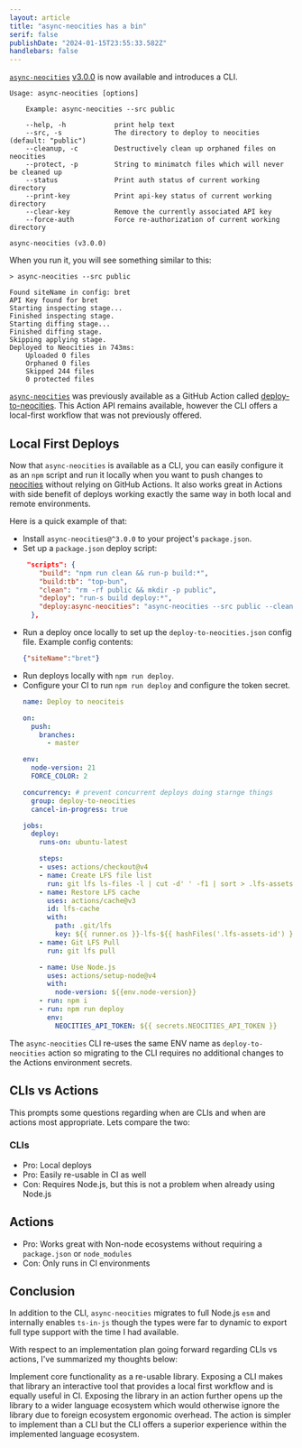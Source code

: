 ```yaml
---
layout: article
title: "async-neocities has a bin"
serif: false
publishDate: "2024-01-15T23:55:33.582Z"
handlebars: false
---
```


[`async-neocities`][an] [v3.0.0](https://github.com/bcomnes/async-neocities/releases/tag/v3.0.0) is now available and introduces a CLI.

```console
Usage: async-neocities [options]

    Example: async-neocities --src public

    --help, -h            print help text
    --src, -s             The directory to deploy to neocities (default: "public")
    --cleanup, -c         Destructively clean up orphaned files on neocities
    --protect, -p         String to minimatch files which will never be cleaned up
    --status              Print auth status of current working directory
    --print-key           Print api-key status of current working directory
    --clear-key           Remove the currently associated API key
    --force-auth          Force re-authorization of current working directory

async-neocities (v3.0.0)
```

When you run it, you will see something similar to this:

```console
> async-neocities --src public

Found siteName in config: bret
API Key found for bret
Starting inspecting stage...
Finished inspecting stage.
Starting diffing stage...
Finished diffing stage.
Skipping applying stage.
Deployed to Neocities in 743ms:
    Uploaded 0 files
    Orphaned 0 files
    Skipped 244 files
    0 protected files
```

[`async-neocities`][an] was previously available as a GitHub Action called [deploy-to-neocities](https://github.com/marketplace/actions/deploy-to-neocities). This Action API remains available, however the CLI offers a local-first workflow that was not previously offered.

## Local First Deploys

Now that `async-neocities` is available as a CLI, you can easily configure it as an `npm` script and run it locally when you want to push changes to [neocities](https://neocities.org) without relying on GitHub Actions.
It also works great in Actions with side benefit of deploys working exactly the same way in both local and remote environments.

Here is a quick example of that:

- Install `async-neocities@^3.0.0` to your project's `package.json`.
- Set up a `package.json` deploy script:
    ```json
     "scripts": {
        "build": "npm run clean && run-p build:*",
        "build:tb": "top-bun",
        "clean": "rm -rf public && mkdir -p public",
        "deploy": "run-s build deploy:*",
        "deploy:async-neocities": "async-neocities --src public --cleanup"
      },
    ```
- Run a deploy once locally to set up the `deploy-to-neocities.json` config file. Example config contents:
  ```json
  {"siteName":"bret"}
  ```
- Run deploys locally with `npm run deploy`.
- Configure your CI to run `npm run deploy` and configure the token secret.
    ```yaml
    name: Deploy to neociteis

    on:
      push:
        branches:
          - master

    env:
      node-version: 21
      FORCE_COLOR: 2

    concurrency: # prevent concurrent deploys doing starnge things
      group: deploy-to-neocities
      cancel-in-progress: true

    jobs:
      deploy:
        runs-on: ubuntu-latest

        steps:
        - uses: actions/checkout@v4
        - name: Create LFS file list
          run: git lfs ls-files -l | cut -d' ' -f1 | sort > .lfs-assets-id
        - name: Restore LFS cache
          uses: actions/cache@v3
          id: lfs-cache
          with:
            path: .git/lfs
            key: ${{ runner.os }}-lfs-${{ hashFiles('.lfs-assets-id') }}-v1
        - name: Git LFS Pull
          run: git lfs pull

        - name: Use Node.js
          uses: actions/setup-node@v4
          with:
            node-version: ${{env.node-version}}
        - run: npm i
        - run: npm run deploy
          env:
            NEOCITIES_API_TOKEN: ${{ secrets.NEOCITIES_API_TOKEN }}
    ```

The `async-neocities` CLI re-uses the same ENV name as `deploy-to-neocities` action so migrating to the CLI requires no additional changes to the Actions environment secrets.

## CLIs vs Actions

This prompts some questions regarding when are CLIs and when are actions most appropriate. Lets compare the two:


### CLIs

- Pro: Local deploys
- Pro: Easily re-usable in CI as well
- Con: Requires Node.js, but this is not a problem when already using Node.js

## Actions

- Pro: Works great with Non-node ecosystems without requiring a `package.json` or `node_modules`
- Con: Only runs in CI environments

## Conclusion

In addition to the CLI, `async-neocities` migrates to full Node.js `esm` and internally enables `ts-in-js` though the types were far to dynamic to export full type support with the time I had available.

With respect to an implementation plan going forward regarding CLIs vs actions, I've summarized my thoughts below:

Implement core functionality as a re-usable library.
Exposing a CLI makes that library an interactive tool that provides a local first workflow and is equally useful in CI.
Exposing the library in an action further opens up the library to a wider language ecosystem which would otherwise ignore the library due to foreign ecosystem ergonomic overhead.
The action is simpler to implement than a CLI but the CLI offers a superior experience within the implemented language ecosystem.




[an]: https://github.com/bcomnes/async-neocities
